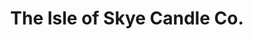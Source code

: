 ---
title: "The Isle of Skye Candle Co."
url: /edinburgh/the-isle-of-skye-candle-co/
shop: Kerzen
---